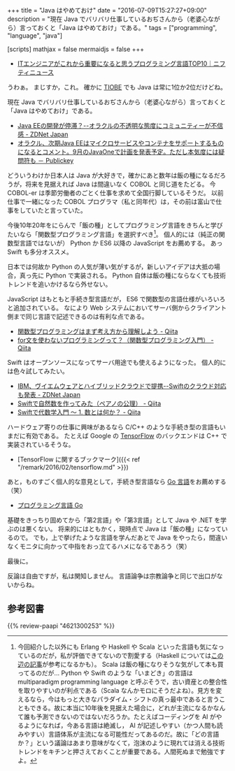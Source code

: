+++
title = "Java はやめておけ"
date = "2016-07-09T15:27:27+09:00"
description = "現在 Java でバリバリ仕事しているおぢさんから（老婆心ながら）言っておくと「Java はやめておけ」である。"
tags = ["programming", "language", "java"]

[scripts]
  mathjax = false
  mermaidjs = false
+++

- [ITエンジニアがこれから重要になると思うプログラミング言語TOP10｜ニフティニュース](https://news.nifty.com/article/item/neta/dime-269849/)

うわぁ。
まじすか，これ。
確かに [TIOBE](http://www.tiobe.com/tiobe_index?page=index) でも Java は常に1位か2位だけどね。

現在 Java でバリバリ仕事しているおぢさんから（老婆心ながら）言っておくと「Java はやめておけ」である。

- [Java EEの開発が停滞？--オラクルの不透明な態度にコミュニティーが不信感 - ZDNet Japan](http://japan.zdnet.com/article/35085410/)
- [オラクル、次期Java EEはマイクロサービスやコンテナをサポートするものになるとコメント。9月のJavaOneで計画を発表予定。ただし本気度には疑問符も － Publickey](http://www.publickey1.jp/blog/16/java_ee9javaone.html)

どういうわけか日本人は Java が大好きで，確かにあと数年は飯の種になるだろうが，将来を見据えれば Java は間違いなく COBOL と同じ道をたどる。
今 COBOL-er は季節労働者のごとく仕事を求めて全国行脚しているそうだ。
以前仕事で一緒になった COBOL プログラマ（私と同年代）は，その前は富山で仕事をしていたと言っていた。

今後10年20年をにらんで「飯の種」としてプログラミング言語をきちんと学びたいなら「関数型プログラミング言語」を選択すべき[^a]。
個人的には（純正の関数型言語ではないが） Python か ES6 以降の JavaScript をお薦めする。
あっ Swift も多分オススメ。

[^a]: 今回紹介した以外にも Erlang や Haskell や Scala といった言語も気になっているのだが，私が評価できてないので割愛する（Haskell については[この辺の記事](http://postd.cc/becoming-productive-in-haskell/ "Haskellで生産性を高める-Pythonからの移行 | プログラミング | POSTD")が参考になるかも）。 Scala は飯の種になりそうな気がして本も買ってるのだが... Python や Swift のような「いまどき」の言語は multiparadigm programming language と呼ぶそうで，古い資産との整合性を取りやすいのが利点である（Scala なんかモロにそうだよね）。見方を変えるなら，今はもっと大きなパラダイム・シフトの真っ最中であると言うこともできる。故に本当に10年後を見据えた場合に，どれが主流になるかなんて誰も予測できないのではないだろうか。たとえばコーディングを AI がやるようになれば，今ある言語は絶滅し， AI が記述しやすい（かつ人間も読みやすい）言語体系が主流になる可能性だってあるのだ。故に「どの言語か？」という議論はあまり意味がなくて，泡沫のように現れては消える技術トレンドをキチンと押さえておくことが重要である。人間死ぬまで勉強ですよ。

日本では何故か Python の人気が薄い気がするが，新しいアイデアは大抵の場合，真っ先に Python で実装される。
Python 自体は飯の種にならなくても技術トレンドを追いかけるなら外せない。

JavaScript はもともと手続き型言語だが， ES6 で関数型の言語仕様がいろいろと追加されている。
なにより Web システムにおいてサーバ側からクライアント側まで同じ言語で記述できるのは有利な点である。

- [関数型プログラミングはまず考え方から理解しよう - Qiita](http://qiita.com/stkdev/items/5c021d4e5d54d56b927c)
- [for文を使わないプログラミングって？（関数型プログラミング入門） - Qiita](http://qiita.com/srd7/items/fad2d0a94b99d1de2e48)

Swift はオープンソースになってサーバ用途でも使えるようになった。
個人的には色々試してみたい。

- [IBM、ヴイエムウェアとハイブリッドクラウドで提携--Swiftのクラウド対応も発表 - ZDNet Japan](http://japan.zdnet.com/article/35078299/)
- [Swiftで自然数を作ってみた（ペアノの公理） - Qiita](http://qiita.com/taketo1024/items/2ab856d21bf9b9f30357)
- [Swiftで代数学入門 〜 1. 数とは何か？ - Qiita](http://qiita.com/taketo1024/items/bd356c59dc0559ee9a0b)

ハードウェア寄りの仕事に興味があるなら C/C++ のような手続き型の言語もいまだに有効である。
たとえば Google の [TensorFlow](https://www.tensorflow.org/ "TensorFlow — an Open Source Software Library for Machine Intelligence") のバックエンドは C++ で実装されているそうな。

- [TensorFlow に関するブックマーク]({{< ref "/remark/2016/02/tensorflow.md" >}})

あと，ものすごく個人的な意見として，手続き型言語なら [Go 言語]をお薦めする（笑）

- [プログラミング言語 Go](/golang/)

基礎をきっちり固めてから「第2言語」や「第3言語」として Java や .NET を学ぶのは悪くない。
将来的にはともかく，現時点で Java は「飯の種」になっているので。
でも，上で挙げたような言語を学んだあとで Java をやったら，間違いなくモニタに向かって中指をおっ立てるハメになるであろう（笑）

最後に。

反論は自由ですが，私は関知しません。
言語論争は宗教論争と同じで出口がないからね。

[Go 言語]: https://golang.org/ "The Go Programming Language"

## 参考図書

{{% review-paapi "4621300253" %}} <!-- プログラミング言語Go -->
